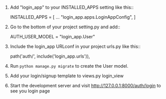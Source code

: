 1. Add "login_app" to your INSTALLED_APPS setting like this::

    INSTALLED_APPS = [
        ...
        "login_app.apps.LoginAppConfig",
    ]

2. Go to the bottom of your project setting.py and add::

    AUTH_USER_MODEL = "login_app.User"

3. Include the login_app URLconf in your project urls.py like this::

    path('auth/', include('login_app.urls')),

4. Run ``python manage.py migrate`` to create the User model.

5. Add your login/signup template to views.py login_view

6. Start the development server and visit http://127.0.0.1:8000/auth/login to see you login page



